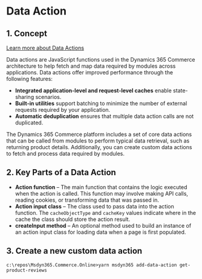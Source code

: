 # Data Action

## 1. Concept

[Learn more about Data Actions](https://learn.microsoft.com/en-us/dynamics365/commerce/e-commerce-extensibility/data-actions)

Data actions are JavaScript functions used in the Dynamics 365 Commerce architecture to help fetch and map data required by modules across applications. Data actions offer improved performance through the following features:

- **Integrated application-level and request-level caches** enable state-sharing scenarios.
- **Built-in utilities** support batching to minimize the number of external requests required by your application.
- **Automatic deduplication** ensures that multiple data action calls are not duplicated.

The Dynamics 365 Commerce platform includes a set of core data actions that can be called from modules to perform typical data retrieval, such as returning product details. Additionally, you can create custom data actions to fetch and process data required by modules.

## 2. Key Parts of a Data Action

- **Action function** – The main function that contains the logic executed when the action is called. This function may involve making API calls, reading cookies, or transforming data that was passed in.
- **Action input class** – The class used to pass data into the action function. The `cacheObjectType` and `cacheKey` values indicate where in the cache the class should store the action result.
- **createInput method** – An optional method used to build an instance of an action input class for loading data when a page is first populated.

## 3. Create a new custom data action
```
c:\repos\Msdyn365.Commerce.Online>yarn msdyn365 add-data-action get-product-reviews
```


